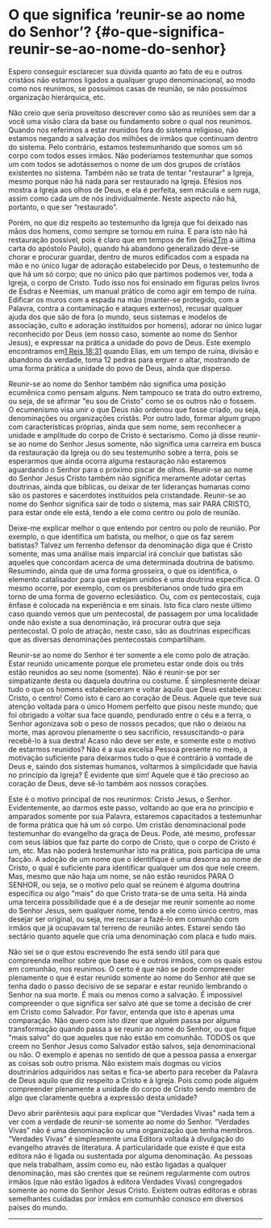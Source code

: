 # O que significa ‘reunir-se ao nome do Senhor’? {#o-que-significa-reunir-se-ao-nome-do-senhor}

Espero conseguir esclarecer sua dúvida quanto ao fato de eu e outros cristãos não estarmos ligados a qualquer grupo denominacional, ao modo como nos reunimos, se possuímos casas de reunião, se não possuímos organização hierárquica, etc.

Não creio que seria proveitoso descrever como são as reuniões sem dar a você uma visão clara da base ou fundamento sobre o qual nos reunimos. Quando nos referimos a estar reunidos fora do sistema religioso, não estamos negando a salvação dos milhões de irmãos que continuam dentro do sistema. Pelo contrário, estamos testemunhando que somos um só corpo com todos esses irmãos. Não poderíamos testemunhar que somos um com todos se adotássemos o nome de um dos grupos de cristãos existentes no sistema. Também não se trata de tentar &quot;restaurar&quot; a Igreja, mesmo porque não há nada para ser restaurado na Igreja. Efésios nos mostra a Igreja aos olhos de Deus, e ela é perfeita, sem mácula e sem ruga, assim como cada um de nós individualmente. Neste aspecto não há, portanto, o que ser “restaurado”.

Porém, no que diz respeito ao testemunho da Igreja que foi deixado nas mãos dos homens, como sempre se tornou em ruína. E para isto não há restauração possível, pois é claro que em tempos de fim (leia[2Tm](http://bibliaonline.com.br/acf/2tm/1) a última carta do apóstolo Paulo), quando há abandono generalizado deve-se chorar e procurar guardar, dentro de muros edificados com a espada na mão e no único lugar de adoração estabelecido por Deus, o testemunho de que há um só corpo; que no único pão que partimos podemos ver, toda a Igreja, o corpo de Cristo. Tudo isso nos foi ensinado em figuras pelos livros de Esdras e Neemias, um manual prático de como agir em tempo de ruína. Edificar os muros com a espada na mão (manter-se protegido, com a Palavra, contra a contaminação e ataques externos), recusar qualquer ajuda dos que são de fora (o mundo, seus sistemas e modelos de associação, culto e adoração instituídos por homens), adorar no único lugar reconhecido por Deus (em nosso caso, somente ao nome do Senhor Jesus), e expressar na prática a unidade do povo de Deus. Este exemplo encontramos em[1 Reis 18:31](http://bibliaonline.com.br/acf/1rs/18/31) quando Elias, em um tempo de ruína, divisão e abandono da verdade, toma 12 pedras para erguer o altar, mostrando de uma forma prática a unidade do povo de Deus, ainda que disperso.

Reunir-se ao nome do Senhor também não significa uma posição ecumênica como pensam alguns. Nem tampouco se trata do outro extremo, ou seja, de se afirmar &quot;eu sou de Cristo&quot; como se os outros não o fossem. O ecumenismo visa unir o que Deus não ordenou que fosse criado, ou seja, denominações ou organizações cristãs. Por outro lado, formar algum grupo com características próprias, ainda que sem nome, sem reconhecer a unidade e amplitude do corpo de Cristo é sectarismo. Como já disse reunir-se ao nome do Senhor Jesus somente, não significa uma carreira em busca da restauração da Igreja ou do seu testemunho sobre a terra, pois se esperarmos que ainda ocorra alguma restauração não estaremos aguardando o Senhor para o próximo piscar de olhos. Reunir-se ao nome do Senhor Jesus Cristo também não significa meramente adotar certas doutrinas, ainda que bíblicas, ou deixar de ter lideranças humanas como são os pastores e sacerdotes instituídos pela cristandade. Reunir-se ao nome do Senhor significa sair de todo o sistema, mas sair PARA CRISTO, para estar onde ele está, tendo a ele como centro ou polo de reunião.

Deixe-me explicar melhor o que entendo por centro ou polo de reunião. Por exemplo, o que identifica um batista, ou melhor, o que os faz serem batistas? Talvez um ferrenho defensor da denominação diga que é Cristo somente, mas uma análise mais imparcial irá concluir que batistas são aqueles que concordam acerca de uma determinada doutrina de batismo. Resumindo, ainda que de uma forma grosseira, o que os identifica, o elemento catalisador para que estejam unidos é uma doutrina específica. O mesmo ocorre, por exemplo, com os presbiterianos onde tudo gira em torno de uma forma de governo eclesiástico. Ou, com os pentecostais, cuja ênfase é colocada na experiência e em sinais. Isto fica claro neste último caso quando vemos que um pentecostal, de passagem por uma localidade onde não existe a sua denominação, irá procurar outra que seja pentecostal. O polo de atração, neste caso, são as doutrinas específicas que as diversas denominações pentecostais compartilham.

Reunir-se ao nome do Senhor é ter somente a ele como polo de atração. Estar reunido unicamente porque ele prometeu estar onde dois ou três estão reunidos ao seu nome (somente). Não é reunir-se por ser simpatizante desta ou daquela doutrina ou costume. É simplesmente deixar tudo o que os homens estabeleceram e voltar àquilo que Deus estabeleceu: Cristo, o centro! Como isto é caro ao coração de Deus. Aquele que teve sua atenção voltada para o único Homem perfeito que pisou neste mundo; que foi obrigado a voltar sua face quando, pendurado entre o céu e a terra, o Senhor agonizava sob o peso de nossos pecados; que não o deixou na morte, mas aprovou plenamente o seu sacrifício, ressuscitando-o para recebê-lo à sua destra! Acaso não deve ser este, e somente este o motivo de estarmos reunidos? Não é a sua excelsa Pessoa presente no meio, a motivação suficiente para deixarmos tudo o que é contrário à vontade de Deus e, saindo dos sistemas humanos, voltarmos à simplicidade que havia no princípio da Igreja? É evidente que sim! Aquele que é tão precioso ao coração de Deus, deve sê-lo também aos nossos corações.

Este é o motivo principal de nos reunirmos: Cristo Jesus, o Senhor. Evidentemente, ao darmos este passo, voltando ao que era no princípio e amparados somente por sua Palavra, estaremos capacitados a testemunhar de forma prática que há um só corpo. Um cristão denominacional pode testemunhar do evangelho da graça de Deus. Pode, até mesmo, professar com seus lábios que faz parte do corpo de Cristo, que o corpo de Cristo é um, etc. Mas não poderá testemunhar isto na prática, pois participa de uma facção. A adoção de um nome que o identifique é uma desonra ao nome de Cristo, o qual é suficiente para identificar qualquer um dos que nele creem. Mas, mesmo que não haja um nome, se não estão reunidos PARA O SENHOR, ou seja, se o motivo pelo qual se reúnem é alguma doutrina específica ou algo &quot;mais&quot; do que Cristo trata-se de uma seita. Há ainda uma terceira possibilidade que é a de desejar me reunir somente ao nome do Senhor Jesus, sem qualquer nome, tendo a ele como único centro, mas desejar ser original, ou seja, me recusar a fazê-lo em comunhão com irmãos que já ocupavam tal terreno de reunião antes. Estarei sendo tão sectário quanto aquele que cria uma denominação com placa e tudo mais.

Não sei se o que estou escrevendo lhe está sendo útil para que compreenda melhor sobre que base eu e outros irmãos, com os quais estou em comunhão, nos reunimos. O certo é que não se pode compreender plenamente o que é estar reunido somente ao nome do Senhor até que se tenha dado o passo decisivo de se separar e estar reunido lembrando o Senhor na sua morte. É mais ou menos como a salvação. É impossível compreender o que significa ser salvo até que se tome a decisão de crer em Cristo como Salvador. Por favor, entenda que isto é apenas uma comparação. Não quero com isto dizer que alguém passa por alguma transformação quando passa a se reunir ao nome do Senhor, ou que fique &quot;mais salvo&quot; do que aqueles que não estão em comunhão. TODOS os que creem no Senhor Jesus como Salvador estão salvos, seja denominacional ou não. O exemplo é apenas no sentido de que a pessoa passa a enxergar as coisas sob outro prisma. Não existem mais dogmas ou vícios doutrinários adquiridos nas seitas e fica-se aberto para receber da Palavra de Deus aquilo que diz respeito a Cristo e à Igreja. Pois como pode alguém compreender plenamente a unidade do corpo de Cristo sendo membro de algo que claramente quebra a expressão desta unidade?

Devo abrir parêntesis aqui para explicar que &quot;Verdades Vivas&quot; nada tem a ver com a verdade de reunir-se somente ao nome do Senhor. “Verdades Vivas” não é uma denominação ou uma organização que tenha membros. “Verdades Vivas” é simplesmente uma Editora voltada à divulgação do evangelho através de literatura. A particularidade que existe é que esta editora não é ligada ou sustentada por alguma denominação. As pessoas que nela trabalham, assim como eu, não estão ligadas a qualquer denominação, mas são crentes que se reúnem regularmente com outros irmãos (que não estão ligados à editora Verdades Vivas) congregados somente ao nome do Senhor Jesus Cristo. Existem outras editoras e obras semelhantes cuidadas por irmãos em comunhão conosco em diversos países do mundo.

*****
